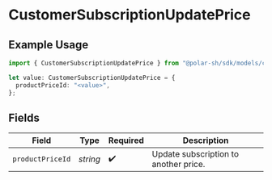 # CustomerSubscriptionUpdatePrice

## Example Usage

```typescript
import { CustomerSubscriptionUpdatePrice } from "@polar-sh/sdk/models/components/customersubscriptionupdateprice.js";

let value: CustomerSubscriptionUpdatePrice = {
  productPriceId: "<value>",
};
```

## Fields

| Field                                 | Type                                  | Required                              | Description                           |
| ------------------------------------- | ------------------------------------- | ------------------------------------- | ------------------------------------- |
| `productPriceId`                      | *string*                              | :heavy_check_mark:                    | Update subscription to another price. |